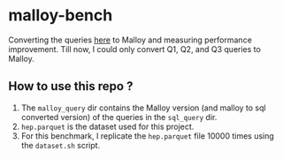 # malloy-bench

Converting the queries [here](https://github.com/RumbleDB/iris-hep-benchmark-bigquery/tree/master/queries) to Malloy and measuring performance improvement. 
Till now, I could only convert Q1, Q2, and Q3 queries to Malloy.

## How to use this repo ?

1. The `malloy_query` dir contains the Malloy version (and malloy to sql converted version) of the queries in the `sql_query` dir.
2. `hep.parquet` is the dataset used for this project.
3. For this benchmark, I replicate the `hep.parquet` file 10000 times using the `dataset.sh` script.